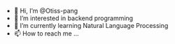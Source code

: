 - 👋 Hi, I’m @Otiss-pang
- 👀 I’m interested in backend programming
- 🌱 I’m currently learning Natural Language Processing
- 📫 How to reach me ...

<!---
Otiss-pang/Otiss-pang is a ✨ special ✨ repository because its `README.md` (this file) appears on your GitHub profile.
You can click the Preview link to take a look at your changes.
--->
